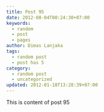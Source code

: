 ```yaml
---
title: Post 95
date: 2012-08-04T00:24:30+07:00
keywords:
  - random
  - post
  - pages
author: Dimas Lanjaka
tags:
  - random post
  - post has 5
category:
  - random post
  - uncategorized
updated: 2012-01-18T13:28:39+07:00
---
```

This is content of post 95